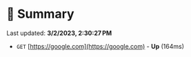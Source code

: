 # 📖 Summary
Last updated: **3/2/2023, 2:30:27 PM**

- `GET` [https://google.com](https://google.com) - **Up** (164ms)
